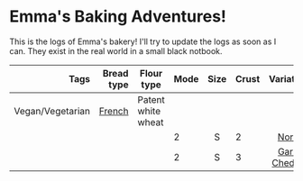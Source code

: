 # Emma's Baking Adventures!
This is the logs of Emma's bakery! I'll try to update the logs as soon as I can. They exist in the real world in a small black notbook.

| Tags            | Bread type 	     | Flour type         	        | Mode 	| Size 	| Crust 	| Variation 	                            | Attempt 	             |
|-----------:     |-----------:	     |--------------------	        |------	|:----:	|-------	|----------:	                            |---------	             |
|Vegan/Vegetarian	|[French](French)  |Patent white wheat            |     	|     	|         |                                         |                        |         	             
|            	    |            	     |                    	        |  2 	  |  S    |  2      |[Normal](French/Normal)                  |[1](French/Normal/1.md)|
|            	    |            	     |                    	        |  2   	|  S   	|  3    	|[Garlic-Cheddar](French/Garlic-cheddar)  |[1](French/Garlic-cheddar/1.md)|
